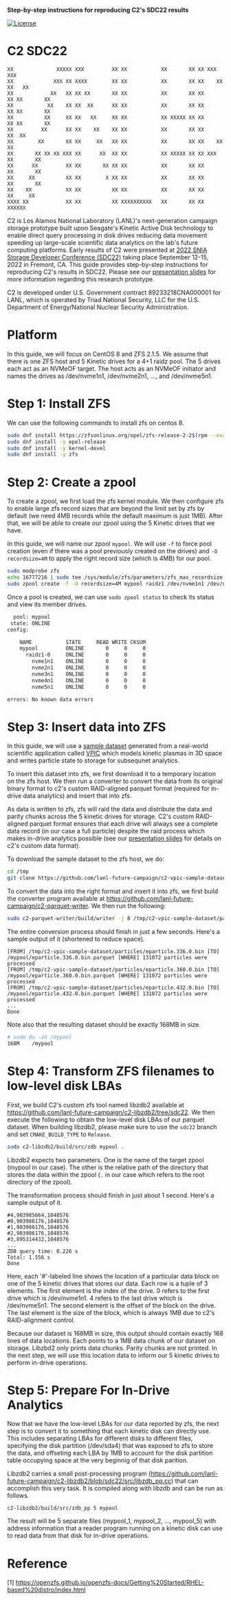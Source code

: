 **Step-by-step instructions for reproducing C2's SDC22 results**

[![License](https://licensebuttons.net/l/by/4.0/88x31.png)](https://creativecommons.org/licenses/by/4.0/)

C2 SDC22
================

```
XX              XXXXX XXX         XX XX           XX       XX XX XXX         XXX
XX             XXX XX XXXX        XX XX           XX       XX XX    XX     XX   XX
XX            XX   XX XX XX       XX XX           XX       XX XX      XX XX       XX
XX           XX    XX XX  XX      XX XX           XX       XX XX      XX XX       XX
XX          XX     XX XX   XX     XX XX           XX XXXXX XX XX      XX XX       XX
XX         XX      XX XX    XX    XX XX           XX       XX XX     XX  XX
XX        XX       XX XX     XX   XX XX           XX       XX XX    XX   XX
XX       XX XX XX XXX XX      XX  XX XX           XX XXXXX XX XX XXX     XX       XX
XX      XX         XX XX       XX XX XX           XX       XX XX         XX       XX
XX     XX          XX XX        X XX XX           XX       XX XX         XX       XX
XX    XX           XX XX          XX XX           XX       XX XX          XX     XX
XXXX XX            XX XX          XX XXXXXXXXXX   XX       XX XX            XXXXXX
```

C2 is Los Alamos National Laboratory (LANL)'s next-generation campaign storage prototype built upon Seagate's Kinetic Active Disk technology to enable direct query processing in disk drives reducing data movement speeding up large-scale scientific data analytics on the lab's future computing platforms. Early results of C2 were presented at [2022 SNIA Storage Developer Conference (SDC22)](https://storagedeveloper.org/) taking place September 12-15, 2022 in Fremont, CA. This guide provides step-by-step instructions for reproducing C2's results in SDC22. Please see our [presentation slides](c2-sdc22-slides.pdf) for more information regarding this research prototype.

C2 is developed under U.S. Government contract 89233218CNA000001 for LANL, which is operated by Triad National Security, LLC for the U.S. Department of Energy/National Nuclear Security Administration.

# Platform

In this guide, we will focus on CentOS 8 and ZFS 2.1.5. We assume that there is one ZFS host and 5 Kinetic drives for a 4+1 raidz pool. The 5 drives each act as an NVMeOF target. The host acts as an NVMeOF initiator and names the drives as /dev/nvme1n1, /dev/nvme2n1, ..., and /dev/nvme5n1.

# Step 1: Install ZFS

We can use the following commands to install zfs on centos 8.

```bash
sudo dnf install https://zfsonlinux.org/epel/zfs-release-2-2$(rpm --eval "%{dist}").noarch.rpm
sudo dnf install -y epel-release
sudo dnf install -y kernel-devel
sudo dnf install -y zfs
```

# Step 2: Create a zpool

To create a zpool, we first load the zfs kernel module. We then configure zfs to enable large zfs record sizes that are beyond the limit set by zfs by default (we need 4MB records while the default maximum is just 1MB). After that, we will be able to create our zpool using the 5 Kinetic drives that we have.

In this guide, we will name our zpool `mypool`. We will use `-f` to force pool creation (even if there was a pool previously created on the drives) and `-O recordsize=4M` to apply the right record size (which is 4MB) for our pool.

```bash
sudo modprobe zfs
echo 16777216 | sudo tee /sys/module/zfs/parameters/zfs_max_recordsize 
sudo zpool create -f -O recordsize=4M mypool raidz1 /dev/nvme1n1 /dev/nvme2n1 /dev/nvme3n1 /dev/nvme4n1 /dev/nvme5n1 
```

Once a pool is created, we can use `sudo zpool status` to check its status and view its member drives.

```bash
  pool: mypool
 state: ONLINE
config:

	NAME           STATE     READ WRITE CKSUM
	mypool         ONLINE       0     0     0
	  raidz1-0     ONLINE       0     0     0
	    nvme1n1    ONLINE       0     0     0
	    nvme2n1    ONLINE       0     0     0
	    nvme3n1    ONLINE       0     0     0
	    nvme4n1    ONLINE       0     0     0
	    nvme5n1    ONLINE       0     0     0

errors: No known data errors
```

# Step 3: Insert data into ZFS

In this guide, we will use a [sample dataset](https://github.com/lanl-future-campaign/c2-vpic-sample-dataset) generated from a real-world scientific application called [VPIC](https://github.com/lanl/vpic) which models kinetic plasmas in 3D space and writes particle state to storage for subsequnet analytics.

To insert this dataset into zfs, we first download it to a temporary location on the zfs host. We then run a converter to convert the data from its original binary format to c2's custom RAID-aligned parquet format (required for in-drive data analytics) and insert that into zfs.

As data is written to zfs, zfs will raid the data and distribute the data and parity chunks across the 5 kinetic drives for storage. C2's custom RAID-aligned parquet format ensures that each drive will always see a complete data record (in our case a full particle) despite the raid process which makes in-drive analytics possible (see our [presentation slides](c2-sdc22-slides) for details on c2's custom data format).

To download the sample dataset to the zfs host, we do:

```bash
cd /tmp
git clone https://github.com/lanl-future-campaign/c2-vpic-sample-dataset.git
```

To convert the data into the right format and insert it into zfs, we first build the converter program available at https://github.com/lanl-future-campaign/c2-parquet-writer. We then run the following:

```bash
sudo c2-parquet-writer/build/writer -j 8 /tmp/c2-vpic-sample-dataset/particles /mypool
```

The entire conversion process should finish in just a few seconds. Here's a sample output of it (shortened to reduce space).

```
[FROM] /tmp/c2-vpic-sample-dataset/particles/eparticle.336.0.bin [TO] /mypool/eparticle.336.0.bin.parquet [WHERE] 131072 particles were processed
[FROM] /tmp/c2-vpic-sample-dataset/particles/eparticle.360.0.bin [TO] /mypool/eparticle.360.0.bin.parquet [WHERE] 131072 particles were processed
[FROM] /tmp/c2-vpic-sample-dataset/particles/eparticle.432.0.bin [TO] /mypool/eparticle.432.0.bin.parquet [WHERE] 131072 particles were processed
...
Done
```

Note also that the resulting dataset should be exactly 168MB in size.

```bash
# sudo du -sh /mypool
168M	/mypool
```

# Step 4: Transform ZFS filenames to low-level disk LBAs

First, we build C2's custom zfs tool named libzdb2 available at https://github.com/lanl-future-campaign/c2-libzdb2/tree/sdc22. We then execute the following to obtain the low-level disk LBAs of our parquet dataset. When building libzdb2, please make sure to use the `sdc22` branch and set `CMAKE_BUILD_TYPE` to `Release`.

```bash
sudo c2-libzdb2/build/src/zdb mypool .
````

Libzdb2 expects two parameters. One is the name of the target zpool (mypool in our case). The other is the relative path of the directory that stores the data within the zpool (`.` in our case which refers to the root directory of the zpool).

The transformation process should finish in just about 1 second. Here's a sample output of it.

```
#4,903985664,1048576
#0,903986176,1048576
#1,903986176,1048576
#2,903986176,1048576
#3,895314432,1048576
...
ZDB query time: 0.226 s
Total: 1.556 s
Done
```

Here, each '#'-labeled line shows the location of a particular data block on one of the 5 kinetic drives that stores our data. Each row is a tuple of 3 elements. The first element is the index of the drive. 0 refers to the first drive which is /dev/nvme1n1. 4 refers to the last drive which is /dev/nvme5n1. The second element is the offset of the block on the drive. The last element is the size of the block, which is always 1MB due to c2's RAID-alignment control.

Because our dataset is 168MB in size, this output should contain exactly 168 lines of data locations. Each points to a 1MB data chunk of our dataset on storage. Libzbd2 only prints data chunks. Parity chunks are not printed. In the next step, we will use this location data to inform our 5 kinetic drives to perform in-drive operations.

# Step 5: Prepare For In-Drive Analytics

Now that we have the low-level LBAs for our data reported by zfs, the next step is to convert it to something that each kinetic disk can directly use. This includes separating LBAs for different disks to different files, specifying the disk partition (/dev/sda4) that was exposed to zfs to store the data, and offseting each LBA by 1MB to account for the disk partition table occupying space at the very beginnig of that disk parition.

Libzdb2 carries a small post-processing program (https://github.com/lanl-future-campaign/c2-libzdb2/blob/sdc22/src/libzdb_pp.cc) that can accomplish this very task. It is compiled along with libzdb and can be run as follows.

```
c2-libzdb2/build/src/zdb_pp 5 mypool
```

The result will be 5 separate files (mypool_1, mypool_2, ..., mypool_5) with address information that a reader program running on a kinetic disk can use to read data from that disk for in-drive operations.

# Reference

[1] https://openzfs.github.io/openzfs-docs/Getting%20Started/RHEL-based%20distro/index.html
